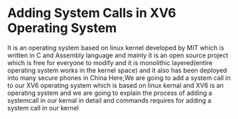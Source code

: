 # Adding System Calls in XV6 Operating System

It is an operating system based on linux kernel developed by MIT which is written in C and Assembly language and mainly it is an open source project which is free for everyone to modify and it is monolithic layered(entire operating system works in the kernel space) and it also has been deployed into many secure phones in China Here,We are going to add a system call in to our XV6 operating system which is based on linux kernal and XV6 is an operating
system and we are going to explain the process of adding a systemcall in our kernal in detail and commands requires for adding a system call in our kernel
